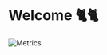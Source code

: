 <h1>Welcome 🐈🐈 </h1>

![Metrics](https://metrics.lecoq.io/yarxcat?template=classic&config.timezone=America%2FBrasilia)

